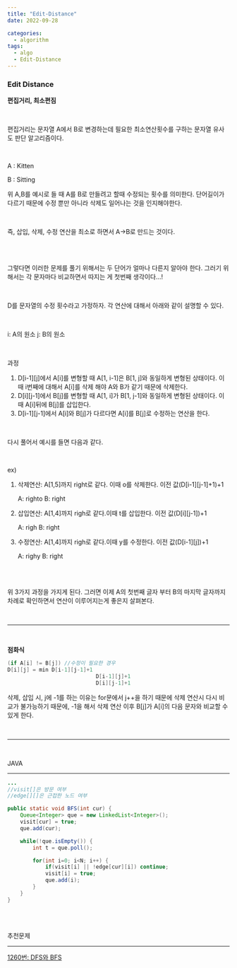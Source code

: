 ```yaml
---
title: "Edit-Distance"
date: 2022-09-28

categories:
  - algorithm
tags:
  - algo
  - Edit-Distance
---
```


### Edit Distance

**편집거리, 최소편짐**

<br>

편집거리는 문자열 A에서 B로 변경하는데 필요한 최소연산횟수를 구하는 문자열 유사도 판단 알고리즘이다.

<br>

A : Kitten

B : Sitting

위 A,B를 예시로 들 때 A를 B로 만들려고 할때 수정되는 횟수를 의미한다. 단어길이가 다르기 때문에 수정 뿐만 아니라 삭제도 일어나는 것을 인지해야한다.

<br>

즉, 삽입, 삭제, 수정 연산을 최소로 하면서 A->B로 만드는 것이다.

<br>

<br>

그렇다면 이러한 문제를 풀기 위해서는 두 단어가 얼마나 다른지 알아야 한다. 그러기 위해서는 각 문자마다 비교하면서 따지는 게 첫번째 생각이다...!

<br>

D를 문자열의 수정 횟수라고 가정하자. 각 연산에 대해서 아래와 같이 설명할 수 있다.

<br>

i: A의 원소
j: B의 원소

<br>

과정
1. D[i-1][j]에서 A[i]를 변형할 때 A[1, i-1]은 B[1, j]와 동일하게 변형된 상태이다. 이때 i번째에 대해서 A[i]를 삭제 해야 A와 B가 같기 때문에 삭제한다.
2. D[i][j-1]에서 B[j]를 변형할 때 A[1, i]가 B[1, j-1]와 동일하게 변형된 상태이다. 이때 A[i]뒤에 B[j]를 삽입한다.
3. D[i-1][j-1]에서 A[i]와 B[j]가 다르다면 A[i]를 B[j]로 수정하는 연산을 한다.

<br>

다시 풀어서 예시를 들면 다음과 같다.

<br>

ex)
1. 삭제연산: A[1,5]까지 right로 같다. 이때 o를 삭제한다. 이전 값(D[i-1][j-1]+1)+1

    A: righto
    B: right

2. 삽입연산: A[1,4]까지 righ로 같다.이때 t를 삽입한다. 이전 값(D[i][j-1])+1

    A: righ
    B: right

3. 수정연산: A[1,4]까지 righ로 같다.이때 y를 수정한다. 이전 값(D[i-1][j])+1

    A: righy
    B: right

<br>

<br>

위 3가지 과정을 가지게 된다. 그러면 이제 A의 첫번째 글자 부터 B의 마지막 글자까지 차례로 확인하면서 연산이 이루어지는게 좋은지 살펴본다.

<br>

---

<br>

**점화식**

```java
(if A[i] != B[j]) //수정이 필요한 경우
D[i][j] = min D[i-1][j-1]+1 
							D[i-1][j]+1
							D[i][j-1]+1
```

삭제, 삽입 시, j에 -1를 하는 이유는 for문에서 j++을 하기 때문에 삭제 연산시 다시 비교가 불가능하기 때문에, -1을 해서 삭제 연산 이후 B[j]가 A[i]의 다음 문자와 비교할 수 있게 한다.

<br>

---

<br>

JAVA

---

```java
...
//visit[]은 방문 여부
//edge[][]은 근접한 노드 여부

public static void BFS(int cur) {
	Queue<Integer> que = new LinkedList<Integer>();
	visit[cur] = true;
	que.add(cur);

	while(!que.isEmpty()) {
		int t = que.poll();

		for(int i=0; i<N; i++) {
			if(visit[i] || !edge[cur][i]) continue;
			visit[i] = true;
			que.add(i);
		}
	}
}
```
<br><br>

추천문제

---

[1260번: DFS와 BFS](https://www.acmicpc.net/problem/1260)

<br><br>